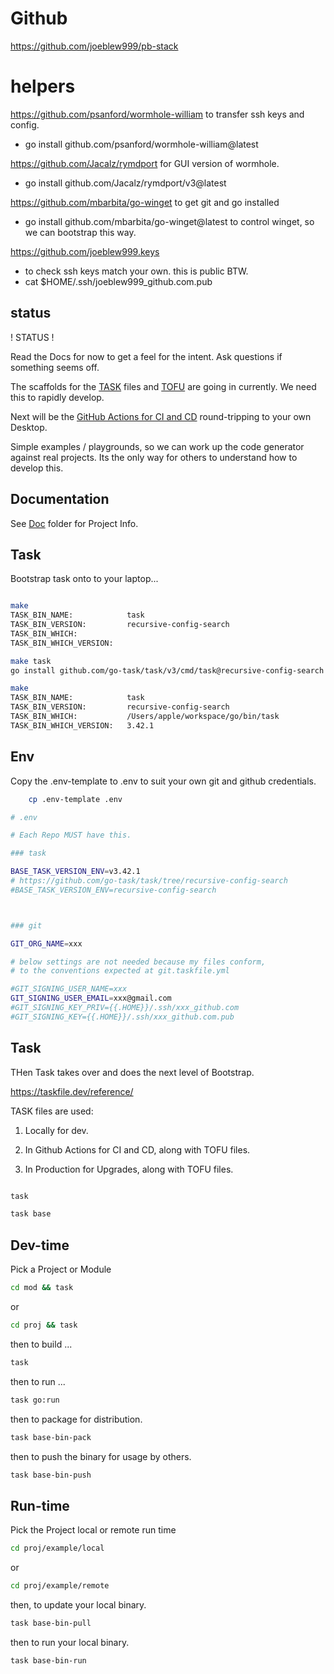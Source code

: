 # Github

https://github.com/joeblew999/pb-stack

# helpers

https://github.com/psanford/wormhole-william to transfer ssh keys and config.
- go install github.com/psanford/wormhole-william@latest

https://github.com/Jacalz/rymdport for GUI version of wormhole.
- go install github.com/Jacalz/rymdport/v3@latest

https://github.com/mbarbita/go-winget to get git and go installed
- go install github.com/mbarbita/go-winget@latest to control winget, so we can bootstrap this way.


https://github.com/joeblew999.keys
- to check ssh keys match your own. this is public BTW.
- cat $HOME/.ssh/joeblew999_github.com.pub

## status 
! STATUS !

Read the Docs for now to get a feel for the intent. Ask questions if something seems off.

The scaffolds for the [TASK](../mod/task/README.md) files and [TOFU](../mod/tofu/README.md) are going in currently. We need this to rapidly develop. 

Next will be the [GitHub Actions for CI and CD](../.github/workflows/README.md) round-tripping to your own Desktop.

Simple examples / playgrounds, so we can work up the code generator against real projects. Its the only way for others to understand how to develop this.

## Documentation

See [Doc](../doc/README.md) folder for Project Info.


## Task

Bootstrap task onto to your laptop...

```sh

make     
TASK_BIN_NAME:            task
TASK_BIN_VERSION:         recursive-config-search
TASK_BIN_WHICH:           
TASK_BIN_WHICH_VERSION:  

make task 
go install github.com/go-task/task/v3/cmd/task@recursive-config-search

make
TASK_BIN_NAME:            task
TASK_BIN_VERSION:         recursive-config-search
TASK_BIN_WHICH:           /Users/apple/workspace/go/bin/task
TASK_BIN_WHICH_VERSION:   3.42.1


```

## Env

Copy the .env-template to .env to suit your own git and github credentials.

```sh
    cp .env-template .env
```

```sh
# .env

# Each Repo MUST have this.

### task

BASE_TASK_VERSION_ENV=v3.42.1
# https://github.com/go-task/task/tree/recursive-config-search
#BASE_TASK_VERSION_ENV=recursive-config-search



### git

GIT_ORG_NAME=xxx

# below settings are not needed because my files conform,
# to the conventions expected at git.taskfile.yml

#GIT_SIGNING_USER_NAME=xxx
GIT_SIGNING_USER_EMAIL=xxx@gmail.com
#GIT_SIGNING_KEY_PRIV={{.HOME}}/.ssh/xxx_github.com
#GIT_SIGNING_KEY={{.HOME}}/.ssh/xxx_github.com.pub

```

## Task

THen Task takes over and does the next level of Bootstrap.

https://taskfile.dev/reference/

TASK files are used:

1. Locally for dev.

2. In Github Actions for CI and CD, along with TOFU files.

3. In Production for Upgrades, along with TOFU files.


```sh

task 

task base

```


## Dev-time

Pick a Project or Module

```sh
cd mod && task 
```

or

```sh
cd proj && task 
```

then to build ...

```sh
task
```

then to run ...

```sh
task go:run
```

then to package for distribution.


```sh
task base-bin-pack
``` 

then to push the binary for usage by others.


```sh
task base-bin-push
```


## Run-time

Pick the Project local or remote run time 

```sh
cd proj/example/local
```
or
```sh 
cd proj/example/remote
```
then,  to update your local binary.

```sh
task base-bin-pull
```

then to run your local binary.

```sh
task base-bin-run
```

